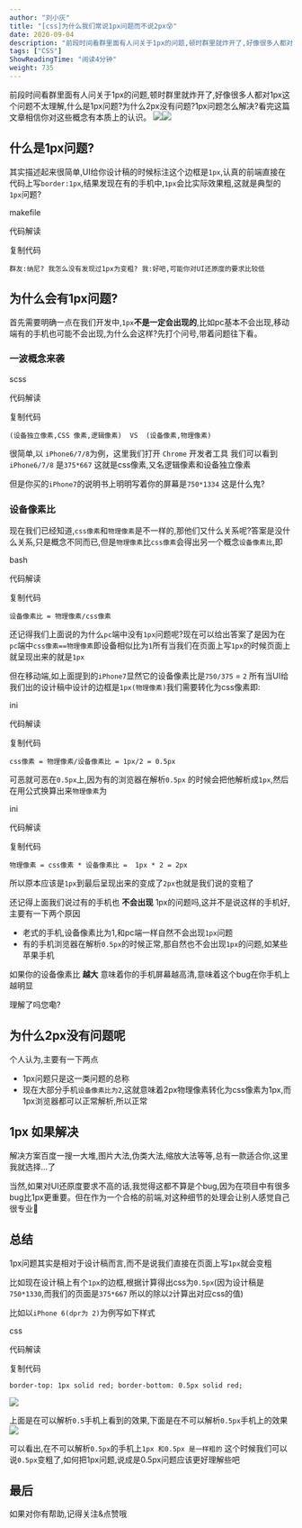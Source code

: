 ```yaml
---
author: "刘小灰"
title: "[css]为什么我们常说1px问题而不说2px😵"
date: 2020-09-04
description: "前段时间看群里面有人问关于1px的问题,顿时群里就炸开了,好像很多人都对1px这个问题不太理解,什么是1px问题?为什么2px没有问题?1px问题怎么解决?看完这篇文章相信你对这些概念有本质上的认识。首先需要明确一点在我们开发中,1px不是一定会出现的,比如pc基本不会出现,…"
tags: ["CSS"]
ShowReadingTime: "阅读4分钟"
weight: 735
---
```

前段时间看群里面有人问关于1px的问题,顿时群里就炸开了,好像很多人都对1px这个问题不太理解,什么是1px问题?为什么2px没有问题?1px问题怎么解决?看完这篇文章相信你对这些概念有本质上的认识。 ![](https://p6-juejin.byteimg.com/tos-cn-i-k3u1fbpfcp/197914d934eb44138ece7939d932b220~tplv-k3u1fbpfcp-zoom-in-crop-mark:1512:0:0:0.awebp)![](https://p6-juejin.byteimg.com/tos-cn-i-k3u1fbpfcp/b946e7d142a3409e92218dd695bad76e~tplv-k3u1fbpfcp-zoom-in-crop-mark:1512:0:0:0.awebp)

什么是1px问题?
---------

其实描述起来很简单,UI给你设计稿的时候标注这个边框是`1px`,认真的前端直接在代码上写`border:1px`,结果发现在有的手机中,`1px`会比实际效果粗,这就是典型的`1px`问题?

makefile

 代码解读

复制代码

`群友:纳尼? 我怎么没有发现过1px为变粗? 我:好吧,可能你对UI还原度的要求比较低`

为什么会有1px问题?
-----------

首先需要明确一点在我们开发中,`1px`**不是一定会出现的**,比如pc基本不会出现,移动端有的手机也可能不会出现,为什么会这样?先打个问号,带着问题往下看。

### 一波概念来袭

scss

 代码解读

复制代码

`(设备独立像素,CSS 像素,逻辑像素)  VS  (设备像素,物理像素)`

很简单,以 `iPhone6/7/8`为例，这里我们打开 `Chrome` 开发者工具 我们可以看到`iPhone6/7/8` 是`375*667` 这就是css像素,又名逻辑像素和设备独立像素

但是你买的`iPhone7`的说明书上明明写着你的屏幕是`750*1334` 这是什么鬼?

### 设备像素比

现在我们已经知道,`css像素`和`物理像素`是不一样的,那他们又什么关系呢?答案是没什么关系,只是概念不同而已,但是`物理像素`比`css像素`会得出另一个概念`设备像素比`,即

bash

 代码解读

复制代码

`设备像素比 = 物理像素/css像素`

还记得我们上面说的为什么`pc`端中没有`1px`问题呢?现在可以给出答案了是因为在`pc`端中`css像素==物理像素`即设备相似比为`1`所有当我们在页面上写`1px`的时候页面上就呈现出来的就是`1px`

但在移动端,如上面提到的`iPhone7`显然它的设备像素比是`750/375` = `2` 所有当UI给我们出的设计稿中设计的边框是`1px(物理像素)`我们需要转化为css像素即:

ini

 代码解读

复制代码

`css像素 = 物理像素/设备像素比 = 1px/2 = 0.5px`

可恶就可恶在`0.5px`上,因为有的浏览器在解析`0.5px` 的时候会把他解析成`1px`,然后在用公式换算出来`物理像素`为

ini

 代码解读

复制代码

`物理像素 = css像素 * 设备像素比 =  1px * 2 = 2px`

所以原本应该是`1px`到最后呈现出来的变成了`2px`也就是我们说的变粗了

还记得上面我们说过有的手机也 **不会出现** 1px的问题吗,这并不是说这样的手机好,主要有一下两个原因

*   老式的手机,设备像素比为1,和pc端一样自然不会出现`1px`问题
*   有的手机浏览器在解析`0.5px`的时候正常,那自然也不会出现`1px`的问题,如某些苹果手机

如果你的设备像素比 **越大** 意味着你的手机屏幕越高清,意味着这个bug在你手机上越明显

理解了吗您嘞?

为什么2px没有问题呢
-----------

个人认为,主要有一下两点

*   1px问题只是这一类问题的总称
*   现在大部分手机`设备像素比为2`,这就意味着2px物理像素转化为css像素为1px,而1px浏览器都可以正常解析,所以正常

1px 如果解决
--------

解决方案百度一搜一大堆,图片大法,伪类大法,缩放大法等等,总有一款适合你,这里我就选择...了

当然,如果对UI还原度要求不高的话,我觉得这都不算是个bug,因为在项目中有很多bug比1px更重要。但在作为一个合格的前端,对这种细节的处理会让别人感觉自己很专业🤣

总结
--

1px问题其实是相对于设计稿而言,而不是说我们直接在页面上写`1px`就会变粗

比如现在设计稿上有个`1px`的边框,根据计算得出css为`0.5px`(因为设计稿是`750*1330`,而我们的页面是`375*667` 所以的除以`2`计算出对应css的值)

比如以`iPhone 6(dpr为 2)`为例写如下样式

css

 代码解读

复制代码

`border-top: 1px solid red; border-bottom: 0.5px solid red;`

![](https://p3-juejin.byteimg.com/tos-cn-i-k3u1fbpfcp/2889c55990d243db874f89c845579a5c~tplv-k3u1fbpfcp-zoom-in-crop-mark:1512:0:0:0.awebp)

上面是在可以解析`0.5`手机上看到的效果,下面是在不可以解析`0.5px`手机上的效果 ![](https://p3-juejin.byteimg.com/tos-cn-i-k3u1fbpfcp/ff0a4ab225734cdd8ebd26922b913bb0~tplv-k3u1fbpfcp-zoom-in-crop-mark:1512:0:0:0.awebp)

可以看出,在不可以解析`0.5px`的手机上`1px 和0.5px 是一样粗的` 这个时候我们可以说`0.5px`变粗了,如何把1px问题,说成是0.5px问题应该更好理解些吧

最后
--

如果对你有帮助,记得关注&点赞哦